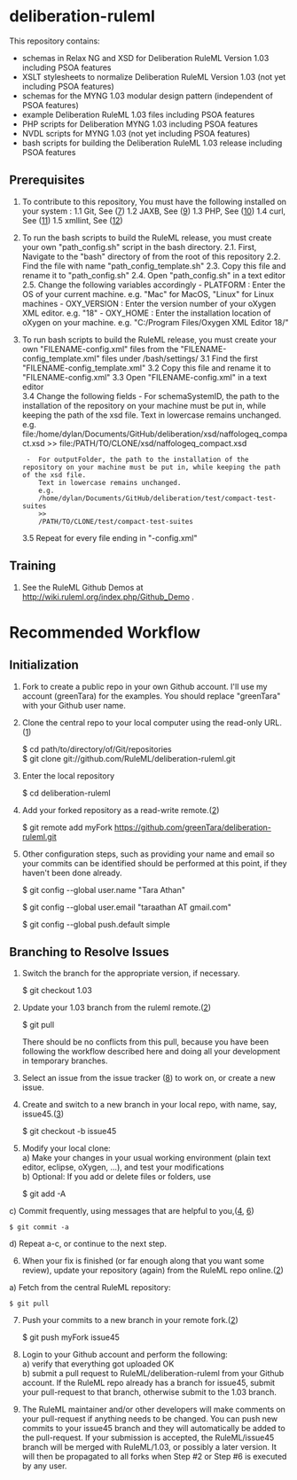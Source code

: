 deliberation-ruleml
===================
 
 This repository contains:
* schemas in Relax NG and XSD for Deliberation RuleML Version 1.03 including PSOA features
* XSLT stylesheets to normalize Deliberation RuleML Version 1.03 (not yet including PSOA features)
* schemas for the MYNG 1.03 modular design pattern (independent of PSOA features)
* example Deliberation RuleML 1.03 files including PSOA features
* PHP scripts for Deliberation MYNG 1.03  including PSOA features
* NVDL scripts for MYNG 1.03 (not yet including PSOA features)
* bash scripts for building the Deliberation RuleML 1.03 release including PSOA features
 
Prerequisites
-------------
1. To contribute to this repository, You must have the following installed on your system : 
    1.1 Git, See ([7])
    1.2 JAXB, See ([9])
    1.3 PHP, See ([10])
    1.4 curl, See ([11])
    1.5 xmllint, See ([12])   
        
2. To run the bash scripts to build the RuleML release, you must create your own "path_config.sh" script in the bash directory.
	2.1. First, Navigate to the "bash" directory of from the root of this repository
	2.2. Find the file with name "path_config_template.sh"
	2.3. Copy this file and rename it to "path_config.sh"
	2.4. Open "path_config.sh" in a text editor
	2.5. Change the following variables accordingly
		- PLATFORM : 	Enter the OS of your current machine.
						e.g. "Mac" for MacOS, "Linux" for Linux machines
		- OXY_VERSION : Enter the version number of your oXygen XML editor.
						e.g. "18"
	    - OXY_HOME : 	Enter the installation location of oXygen on your machine.
						e.g. "C:/Program Files/Oxygen XML Editor 18/"
                           
3.  To run bash scripts to build the RuleML release, you must create your own "FILENAME-config.xml" files from the "FILENAME-config_template.xml" files under /bash/settings/ 
    3.1  Find the first "FILENAME-config_template.xml"
    3.2  Copy this file and rename it to "FILENAME-config.xml"
    3.3  Open "FILENAME-config.xml" in a text editor   
    3.4  Change the following fields
         -  For schemaSystemID, the path to the installation of the repository on your machine must be put in, while keeping the path of the xsd file.
            Text in lowercase remains unchanged.
            e.g.
            file:/home/dylan/Documents/GitHub/deliberation/xsd/naffologeq_compact.xsd
            >>
            file:/PATH/TO/CLONE/xsd/naffologeq_compact.xsd
    
         -  For outputFolder, the path to the installation of the repository on your machine must be put in, while keeping the path of the xsd file.
            Text in lowercase remains unchanged.
            e.g.
            /home/dylan/Documents/GitHub/deliberation/test/compact-test-suites
            >>
            /PATH/TO/CLONE/test/compact-test-suites
    3.5  Repeat for every file ending in "-config.xml" 
       

Training
--------
1. See the RuleML Github Demos at http://wiki.ruleml.org/index.php/Github_Demo .

Recommended Workflow
====================

Initialization
--------------
1. Fork to create a public repo in your own Github account. 
I'll use my account (greenTara) for the examples. 
You should replace "greenTara" with your Github user name.

2. Clone the central repo to your local computer using the read-only URL.([1])

    $ cd path/to/directory/of/Git/repositories  
    $ git clone git://github.com/RuleML/deliberation-ruleml.git

3. Enter the local repository

    $ cd deliberation-ruleml
4. Add your forked repository as a read-write remote.([2])

    $ git remote add myFork https://github.com/greenTara/deliberation-ruleml.git

5. Other configuration steps, such as providing your name and email so your commits can be identified
   should be performed at this point, if they haven't been done already.

    $ git config --global user.name "Tara Athan"
    
    $ git config --global user.email "taraathan AT gmail.com"
    
    $ git config --global push.default simple

Branching to Resolve Issues
---------------------------
1. Switch the branch for the appropriate version, if necessary.

    $ git checkout 1.03

2. Update your 1.03 branch from the ruleml remote.([2])
    
    $ git pull
    
    There should be no conflicts from this pull, because you have been following the
    workflow described here and doing all your development in temporary branches.
    
3. Select an issue from the issue tracker ([8]) to work on, or create a new issue.

4. Create and switch to a new branch in your local repo, with name, say, issue45.([3])

    $ git checkout -b issue45 

5. Modify your local clone:  
  a) Make your changes in your usual working environment (plain text editor, eclipse, oXygen, ...), and test your modifications  
  b) Optional: If you add or delete files or folders, use  

    $ git add -A

  c) Commit frequently, using messages that are helpful to you,([4], [6])  

    $ git commit -a
    
  d) Repeat a-c, or continue to the next step.
    
6. When your fix is finished (or far enough along that you want some review), 
  update your repository (again) from the RuleML repo online.([2])
  
  a) Fetch from the central RuleML repository:
  
    $ git pull
    
7. Push your commits to a new branch in your remote fork.([2])

    $ git push myFork issue45
    
8. Login to your Github account  and perform the following:  
  a) verify that everything got uploaded OK  
  b) submit a pull request to RuleML/deliberation-ruleml from your Github account. 
     If the RuleML repo already has a branch for issue45, submit your pull-request to that branch,
     otherwise submit to the 1.03 branch.

9. The RuleML maintainer and/or other developers will make comments on your pull-request if 
anything needs to be changed.
You can push new commits to your issue45 branch and they will automatically be added to the pull-request.
If your submission is accepted, the RuleML/issue45 branch will be merged with RuleML/1.03, or possibly a later version.
It will then be propagated to all forks when Step #2 or Step #6 is 
executed by any user.

[1]:http://git-scm.com/book/en/Git-Basics-Getting-a-Git-Repository
[2]:http://git-scm.com/book/en/Git-Basics-Working-with-Remotes
[3]:http://git-scm.com/book/en/Git-Branching-Basic-Branching-and-Merging
[4]:http://git-scm.com/book/en/Git-Basics-Recording-Changes-to-the-Repository
[5]:http://git-scm.com/book/en/Git-Branching-Rebasing
[6]:http://git-scm.com/book/en/Getting-Started-Git-Basics
[7]:http://git-scm.com/downloads
[8]:https://github.com/RuleML/issues-ruleml
[9]:https://github.com/javaee/jaxb-v2
[10]:http://php.net/manual/en/install.php
[11]:https://curl.haxx.se/
[12]:http://xmlsoft.org/xmllint.html

